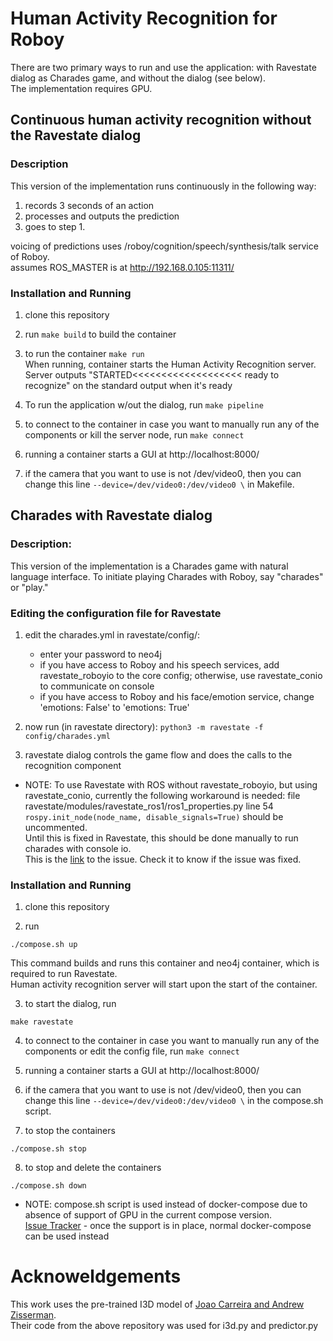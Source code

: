 # Human Activity Recognition for Roboy

There are two primary ways to run and use the application: with Ravestate dialog as Charades game, and without the dialog (see below).  
The implementation requires GPU.

## Continuous human activity recognition without the Ravestate dialog

### Description

This version of the implementation runs continuously in the following way: 

1. records 3 seconds of an action
2. processes and outputs the prediction
3. goes to step 1.  

voicing of predictions uses /roboy/cognition/speech/synthesis/talk service of Roboy.  
assumes ROS_MASTER is at http://192.168.0.105:11311/    

### Installation and Running

1. clone this repository

2. run 
```make build```
to build the container 

3. to run the container
```make run```  
When running, container starts the Human Activity Recognition server.  
Server outputs "STARTED<<<<<<<<<<<<<<<<<<<
ready to recognize" on the standard output when it's ready

4. To run the application w/out the dialog, run
```make pipeline```

5. to connect to the container in case you want to manually run any of the components or kill the server node, run 
```make connect```

6. running a container starts a GUI at http://localhost:8000/

7. if the camera that you want to use is not /dev/video0, then you can change this line ```--device=/dev/video0:/dev/video0 \``` in Makefile.


## Charades with Ravestate dialog

### Description:

This version of the implementation is a Charades game with natural language interface. To initiate playing Charades with Roboy, say "charades" or "play."

### Editing the configuration file for Ravestate

1. edit the charades.yml in ravestate/config/:
	* enter your password to neo4j
	* if you have access to Roboy and his speech services, add ravestate_roboyio to the core config; otherwise, use ravestate_conio to communicate on console
	* if you have access to Roboy and his face/emotion service, change 'emotions: False' to 'emotions: True'
2. now run (in ravestate directory):
```python3 -m ravestate -f config/charades.yml```

3. ravestate dialog controls the game flow and does the calls to the recognition component

* NOTE: To use Ravestate with ROS without ravestate_roboyio, but using ravestate_conio, currently the following workaround is needed:
file ravestate/modules/ravestate_ros1/ros1_properties.py line 54 
```rospy.init_node(node_name, disable_signals=True)```
should be uncommented.  
Until this is fixed in Ravestate, this should be done manually to run charades with console io.  
This is the [link](https://github.com/Roboy/ravestate/issues/152) to the issue. Check it to know if the issue was fixed.

### Installation and Running

1. clone this repository

2. run
```
./compose.sh up
```
This command builds and runs this container and neo4j container, which is required to run Ravestate.  
Human activity recognition server will start upon the start of the container.

3. to  start the dialog, run
```
make ravestate
```
4. to connect to the container in case you want to manually run any of the components or edit the config file, run 
```make connect```

5. running a container starts a GUI at http://localhost:8000/

6. if the camera that you want to use is not /dev/video0, then you can change this line ```--device=/dev/video0:/dev/video0 \``` in the compose.sh script.

7. to stop the containers
```
./compose.sh stop
```
8. to stop and delete the containers
```
./compose.sh down
```  

* NOTE: compose.sh script is used instead of docker-compose due to absence of support of GPU in the current compose version.   
[Issue Tracker](https://github.com/docker/compose/issues/6691) - once the support is in place, normal docker-compose can be used instead 


# Acknoweldgements

This work uses the pre-trained I3D model of [Joao Carreira and Andrew Zisserman](https://github.com/deepmind/kinetics-i3d).  
Their code from the above repository was used for i3d.py and predictor.py





